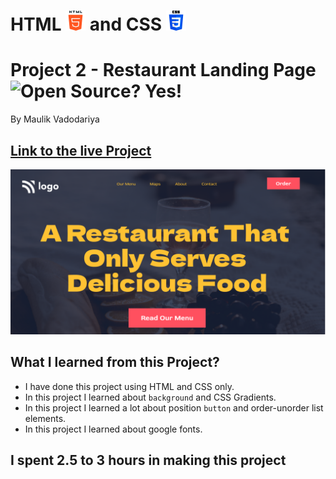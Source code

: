 # HTML ![](./readme-images/html-5-img.png) and CSS ![](./readme-images/css-3-img.png)

# Project 2 - Restaurant Landing Page ![Open Source? Yes!](https://badgen.net/badge/Open%20Source%20%3F/Yes%21/blue?icon=github)

By Maulik Vadodariya

## [Link to the live Project](https://restaurant-bar-page.netlify.app/)

![Completed Website](.\readme-images\ScreenShot-20221022190655.png)

## What I learned from this Project?

- I have done this project using HTML and CSS only.
- In this project I learned about `background` and CSS Gradients.
- In this project I learned a lot about position `button` and order-unorder list elements.
- In this project I learned about google fonts.

## I spent 2.5 to 3 hours in making this project